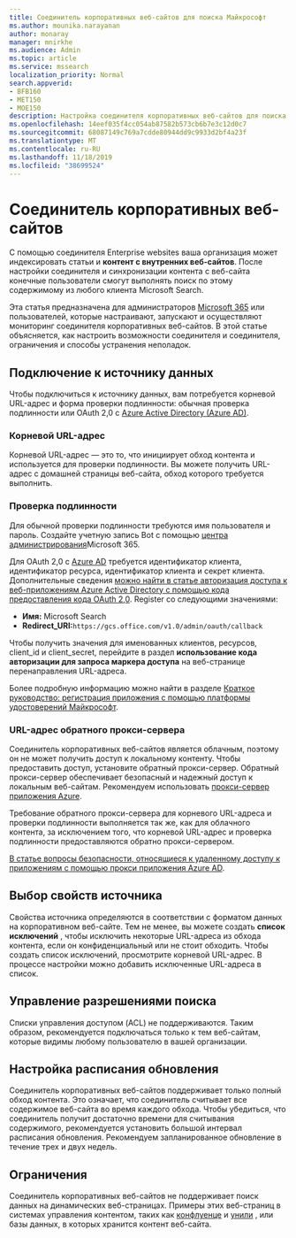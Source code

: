 ```yaml
---
title: Соединитель корпоративных веб-сайтов для поиска Майкрософт
ms.author: mounika.narayanan
author: monaray
manager: mnirkhe
ms.audience: Admin
ms.topic: article
ms.service: mssearch
localization_priority: Normal
search.appverid:
- BFB160
- MET150
- MOE150
description: Настройка соединителя корпоративных веб-сайтов для поиска Microsoft Search
ms.openlocfilehash: 14eef035f4cc054ab87582b573cb6b7e3c12d0c7
ms.sourcegitcommit: 68087149c769a7cdde80944dd9c9933d2bf4a23f
ms.translationtype: MT
ms.contentlocale: ru-RU
ms.lasthandoff: 11/18/2019
ms.locfileid: "38699524"
---
```

# <a name="enterprise-websites-connector"></a>Соединитель корпоративных веб-сайтов

С помощью соединителя Enterprise websites ваша организация может индексировать статьи и **контент с внутренних веб-сайтов**. После настройки соединителя и синхронизации контента с веб-сайта конечные пользователи смогут выполнять поиск по этому содержимому из любого клиента Microsoft Search.

Эта статья предназначена для администраторов [Microsoft 365](https://www.microsoft.com/microsoft-365) или пользователей, которые настраивают, запускают и осуществляют мониторинг соединителя корпоративных веб-сайтов. В этой статье объясняется, как настроить возможности соединителя и соединителя, ограничения и способы устранения неполадок.  

## <a name="connect-to-a-data-source"></a>Подключение к источнику данных 
Чтобы подключиться к источнику данных, вам потребуется корневой URL-адрес и форма проверки подлинности: обычная проверка подлинности или OAuth 2,0 с [Azure Active Directory (Azure AD)](https://docs.microsoft.com/azure/active-directory/).

### <a name="root-url"></a>Корневой URL-адрес
Корневой URL-адрес — это то, что инициирует обход контента и используется для проверки подлинности. Вы можете получить URL-адрес с домашней страницы веб-сайта, обход которого требуется выполнить.

### <a name="authentication"></a>Проверка подлинности 
Для обычной проверки подлинности требуются имя пользователя и пароль. Создайте учетную запись Bot с помощью [центра администрирования](https://admin.microsoft.com)Microsoft 365.

Для OAuth 2,0 с [Azure AD](https://docs.microsoft.com/azure/active-directory/) требуется идентификатор клиента, идентификатор ресурса, идентификатор клиента и секрет клиента.
Дополнительные сведения [можно найти в статье авторизация доступа к веб-приложениям Azure Active Directory с помощью кода предоставления кода OAuth 2,0](https://docs.microsoft.com/azure/active-directory/develop/v1-protocols-oauth-code). Register со следующими значениями:
* **Имя:** Microsoft Search
* **Redirect_URI:**`https://gcs.office.com/v1.0/admin/oauth/callback`

Чтобы получить значения для именованных клиентов, ресурсов, client_id и client_secret, перейдите в раздел **использование кода авторизации для запроса маркера доступа** на веб-странице перенаправления URL-адреса.

Более подробную информацию можно найти в разделе [Краткое руководство: регистрация приложения с помощью платформы удостоверений Майкрософт](https://docs.microsoft.com/azure/active-directory/develop/quickstart-register-app).

### <a name="reverse-proxy-url"></a>URL-адрес обратного прокси-сервера 
Соединитель корпоративных веб-сайтов является облачным, поэтому он не может получить доступ к локальному контенту. Чтобы предоставить доступ, установите обратный прокси-сервер. Обратный прокси-сервер обеспечивает безопасный и надежный доступ к локальным веб-сайтам. Рекомендуем использовать [прокси-сервер приложения Azure](https://docs.microsoft.com/azure/active-directory/manage-apps/application-proxy).

Требование обратного прокси-сервера для корневого URL-адреса и проверки подлинности выполняется так же, как для облачного контента, за исключением того, что корневой URL-адрес и проверка подлинности предоставляются обратно прокси-сервером.

[В статье вопросы безопасности, относящиеся к удаленному доступу к приложениям с помощью прокси приложения Azure AD](https://docs.microsoft.com/azure/active-directory/manage-apps/application-proxy-security).

## <a name="select-the-source-properties"></a>Выбор свойств источника 
Свойства источника определяются в соответствии с форматом данных на корпоративном веб-сайте. Тем не менее, вы можете создать **список исключений** , чтобы исключить некоторые URL-адреса из обхода контента, если он конфиденциальный или не стоит обходить. Чтобы создать список исключений, просмотрите корневой URL-адрес. В процессе настройки можно добавить исключенные URL-адреса в список.

## <a name="manage-search-permissions"></a>Управление разрешениями поиска 
Списки управления доступом (ACL) не поддерживаются. Таким образом, рекомендуется подключаться только к тем веб-сайтам, которые видимы любому пользователю в вашей организации.

## <a name="set-the-refresh-schedule"></a>Настройка расписания обновления
Соединитель корпоративных веб-сайтов поддерживает только полный обход контента. Это означает, что соединитель считывает все содержимое веб-сайта во время каждого обхода. Чтобы убедиться, что соединитель получит достаточно времени для считывания содержимого, рекомендуется установить большой интервал расписания обновления. Рекомендуем запланированное обновление в течение трех и двух недель.

## <a name="limitations"></a>Ограничения 
Соединитель корпоративных веб-сайтов не поддерживает поиск данных на динамических веб-страницах. Примеры этих веб-страниц в системах управления контентом, таких как [конфлуенце](https://www.atlassian.com/software/confluence) и [унили](https://www.unily.com/) , или базы данных, в которых хранится контент веб-сайта.
